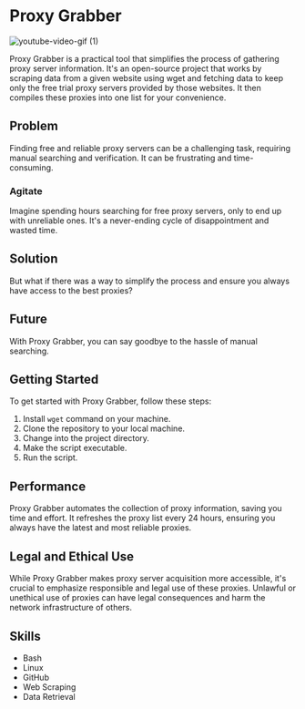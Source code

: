 # Proxy Grabber

![youtube-video-gif (1)](https://github.com/lamlaikayassine/Shimano-Power-Bi-Report/assets/27789372/e9ac48fb-3072-4104-b426-45b776e0b608)

Proxy Grabber is a practical tool that simplifies the process of gathering proxy server information. It's an open-source project that works by scraping data from a given website using wget and fetching data to keep only the free trial proxy servers provided by those websites. It then compiles these proxies into one list for your convenience.

## Problem

Finding free and reliable proxy servers can be a challenging task, requiring manual searching and verification. It can be frustrating and time-consuming.

### Agitate

Imagine spending hours searching for free proxy servers, only to end up with unreliable ones. It's a never-ending cycle of disappointment and wasted time.

## Solution

But what if there was a way to simplify the process and ensure you always have access to the best proxies?

## Future

With Proxy Grabber, you can say goodbye to the hassle of manual searching.

## Getting Started

To get started with Proxy Grabber, follow these steps:

1. Install `wget` command on your machine.
2. Clone the repository to your local machine.
3. Change into the project directory.
4. Make the script executable.
5. Run the script.



## Performance

Proxy Grabber automates the collection of proxy information, saving you time and effort. It refreshes the proxy list every 24 hours, ensuring you always have the latest and most reliable proxies.

## Legal and Ethical Use

While Proxy Grabber makes proxy server acquisition more accessible, it's crucial to emphasize responsible and legal use of these proxies. Unlawful or unethical use of proxies can have legal consequences and harm the network infrastructure of others.

## Skills

- Bash
- Linux
- GitHub
- Web Scraping
- Data Retrieval

